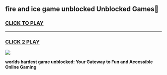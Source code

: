 
## fire and ice game unblocked Unblocked Games👋
<h3>
<a href="https://premium.freeplayer.one?title=fire_and_ice_game_unblocked&ref=16F">CLICK TO PLAY</a></h3>
<hr>

<h3>
<a href="https://premium.freeplayer.one?title=fire_and_ice_game_unblocked&ref=16F">CLICK 2 PLAY</a>
  
</h3>

<a href="https://premium.freeplayer.one?title=fire_and_ice_game_unblocked&ref=16F/"><img src="https://clearcache.store/games.png"></a>


**worlds hardest game unblocked: Your Gateway to Fun and Accessible Online Gaming**
